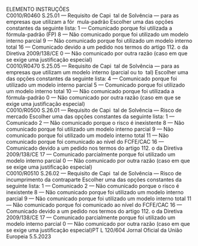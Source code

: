  
ELEMENTO  INSTRUÇÕES  
C0010/R0460  S.25.01 — Requisito de Capi ­
tal de Solvência — para as 
empresas que utilizam a fór ­
mula-padrão  Escolher uma das opções constantes da seguinte lista: 
1 — Comunicado porque foi utilizada a fórmula-padrão (FP) 
8 — Não comunicado porque foi utilizado um modelo interno parcial 
9 — Não comunicado porque foi utilizado um modelo interno total 
16 — Comunicado devido a um pedido nos termos do artigo 112.  o da Diretiva 
2009/138/CE 
0 — Não comunicado por outra razão (caso em que se exige uma justificação 
especial)  
C0010/R0470  S.25.05 — Requisito de Capi ­
tal de Solvência — para as 
empresas que utilizam um 
modelo interno (parcial ou to ­
tal)  Escolher uma das opções constantes da seguinte lista: 
4 — Comunicado porque foi utilizado um modelo interno parcial 
5 — Comunicado porque foi utilizado um modelo interno total 
10 — Não comunicado porque foi utilizada a fórmula-padrão 
0 — Não comunicado por outra razão (caso em que se exige uma justificação 
especial)  
C0010/R0500  S.26.01 — Requisito de Capi ­
tal de Solvência — Risco de 
mercado  Escolher uma das opções constantes da seguinte lista: 
1 — Comunicado 
2 — Não comunicado porque o risco é inexistente 
8 — Não comunicado porque foi utilizado um modelo interno parcial 
9 — Não comunicado porque foi utilizado um modelo interno total 
11 — Não comunicado porque foi comunicado ao nível do FCFE/CAC 
16 — Comunicado devido a um pedido nos termos do artigo 112.  o da Diretiva 
2009/138/CE 
17 — Comunicado parcialmente porque foi utilizado um modelo interno parcial 
0 — Não comunicado por outra razão (caso em que se exige uma justificação 
especial)  
C0010/R0510  S.26.02 — Requisito de Capi ­
tal de Solvência — Risco de 
incumprimento da contraparte  Escolher uma das opções constantes da seguinte lista: 
1 — Comunicado 
2 — Não comunicado porque o risco é inexistente 
8 — Não comunicado porque foi utilizado um modelo interno parcial 
9 — Não comunicado porque foi utilizado um modelo interno total 
11 — Não comunicado porque foi comunicado ao nível do FCFE/CAC 
16 — Comunicado devido a um pedido nos termos do artigo 112.  o da Diretiva 
2009/138/CE 
17 — Comunicado parcialmente porque foi utilizado um modelo interno parcial 
0 — Não comunicado por outra razão (caso em que se exige uma justificação 
especial)PT  L 120/604 Jornal Oficial da União Europeia 5.5.2023